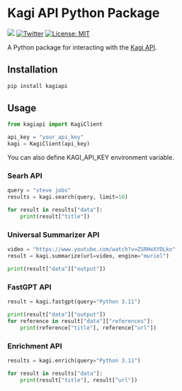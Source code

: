 # Kagi API Python Package

[![](https://dcbadge.vercel.app/api/server/aDNg6E9szy?compact=true&style=flat)](https://discord.gg/aDNg6E9szy) [![Twitter](https://img.shields.io/twitter/follow/KagiHQ?style=social)](https://twitter.com/KagiHQ) [![License: MIT](https://img.shields.io/badge/License-MIT-green.svg)](https://opensource.org/license/mit/) 

A Python package for interacting with the [Kagi API](https://help.kagi.com/kagi/api/overview.html).

## Installation

```bash
pip install kagiapi
```

## Usage

```python
from kagiapi import KagiClient

api_key = "your_api_key"
kagi = KagiClient(api_key)
```

You can also define KAGI_API_KEY environment variable.

### Searh API
```py
query = "steve jobs"
results = kagi.search(query, limit=10)

for result in results["data"]:
    print(result["title"])
```

### Universal Summarizer API
```py
video = "https://www.youtube.com/watch?v=ZSRHeXYDLko"
result = kagi.summarize(url=video, engine="muriel")

print(result["data"]["output"])
```

### FastGPT API
```py
result = kagi.fastgpt(query="Python 3.11")

print(result["data"]["output"])
for reference in result["data"]["references"]:
    print(reference["title"], reference["url"])
```

### Enrichment API
```py
results = kagi.enrich(query="Python 3.11")

for result in results["data"]:
    print(result["title"], result["url"])
```
